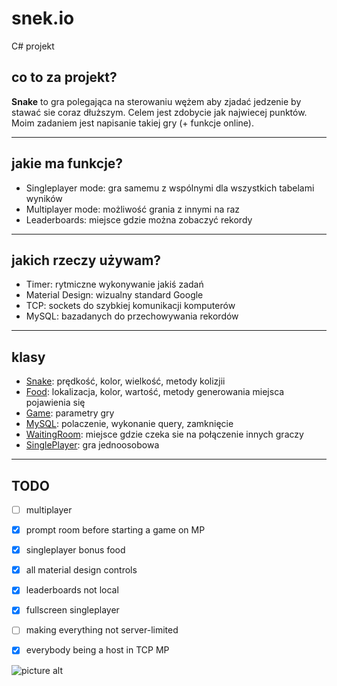 # snek.io
C# projekt

## co to za projekt? ##
__Snake__ to gra polegająca na sterowaniu wężem aby zjadać jedzenie by stawać sie coraz dłuższym. Celem jest zdobycie jak najwiecej punktów.
Moim zadaniem jest napisanie takiej gry (+ funkcje online).
___
## jakie ma funkcje? ##
+ Singleplayer mode: gra samemu z wspólnymi dla wszystkich tabelami wyników
+ Multiplayer mode: możliwość grania z innymi na raz
+ Leaderboards: miejsce gdzie można zobaczyć rekordy
___
## jakich rzeczy używam? ##
+ Timer: rytmiczne wykonywanie jakiś zadań
+ Material Design: wizualny standard Google
+ TCP: sockets do szybkiej komunikacji komputerów
+ MySQL: bazadanych do przechowywania rekordów
___
## klasy ##
+ [Snake](./Snake/Snake.cs): prędkość, kolor, wielkość, metody kolizjii
+ [Food](./Snake/Food.cs): lokalizacja, kolor, wartość, metody generowania miejsca pojawienia się
+ [Game](./Snake/Game.cs): parametry gry
+ [MySQL](./Snake/MySQL.cs): polaczenie, wykonanie query, zamknięcie
+ [WaitingRoom](./Snake/WaitingRoom.cs): miejsce gdzie czeka sie na połączenie innych graczy
+ [SinglePlayer](./Snake/SinglePlayer.cs): gra jednoosobowa

___
## TODO ##
- [ ] multiplayer
- [x] prompt room before starting a game on MP
- [x] singleplayer bonus food
- [x] all material design controls
- [x] leaderboards not local
- [x] fullscreen singleplayer
- [ ] making everything not server-limited
- [x] everybody being a host in TCP MP


![picture alt](https://raw.githubusercontent.com/clitcancer/snek.io/master/Snake/favicon_pak_icon.ico "Snek.io")
